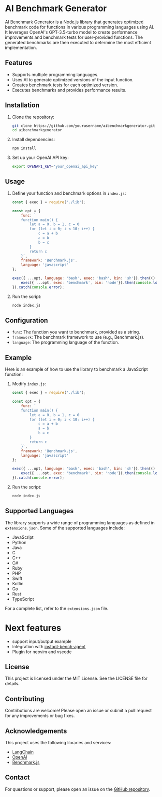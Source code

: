 # AI Benchmark Generator

AI Benchmark Generator is a Node.js library that generates optimized benchmark code for functions in various programming languages using AI. It leverages OpenAI's GPT-3.5-turbo model to create performance improvements and benchmark tests for user-provided functions. The generated benchmarks are then executed to determine the most efficient implementation.

## Features

- Supports multiple programming languages.
- Uses AI to generate optimized versions of the input function.
- Creates benchmark tests for each optimized version.
- Executes benchmarks and provides performance results.

## Installation

1. Clone the repository:
   ```sh
   git clone https://github.com/yourusername/aibenchmarkgenerator.git
   cd aibenchmarkgenerator
   ```

2. Install dependencies:
   ```sh
   npm install
   ```

3. Set up your OpenAI API key:
   ```sh
   export OPENAPI_KEY='your_openai_api_key'
   ```

## Usage

1. Define your function and benchmark options in `index.js`:
   ```javascript
   const { exec } = require('./lib');

   const opt = {
       func: `
       function main() {
           let a = 0, b = 1, c = 0
           for (let i = 0; i < 10; i++) {
               c = a + b
               a = b
               b = c
           }
           return c
       }`,
       framework: 'Benchmark.js',
       language: 'javascript'
   };

   exec({ ...opt, language: 'bash', exec: 'bash', bin: 'sh'}).then(() => {
       exec({ ...opt, exec: 'benchmark', bin: 'node'}).then(console.log).catch(console.error);
   }).catch(console.error);
   ```

2. Run the script:
   ```sh
   node index.js
   ```

## Configuration

- `func`: The function you want to benchmark, provided as a string.
- `framework`: The benchmark framework to use (e.g., Benchmark.js).
- `language`: The programming language of the function.

## Example

Here is an example of how to use the library to benchmark a JavaScript function:

1. Modify `index.js`:
   ```javascript
   const { exec } = require('./lib');

   const opt = {
       func: `
       function main() {
           let a = 0, b = 1, c = 0
           for (let i = 0; i < 10; i++) {
               c = a + b
               a = b
               b = c
           }
           return c
       }`,
       framework: 'Benchmark.js',
       language: 'javascript'
   };

   exec({ ...opt, language: 'bash', exec: 'bash', bin: 'sh'}).then(() => {
       exec({ ...opt, exec: 'benchmark', bin: 'node'}).then(console.log).catch(console.error);
   }).catch(console.error);
   ```

2. Run the script:
   ```sh
   node index.js
   ```

## Supported Languages

The library supports a wide range of programming languages as defined in `extensions.json`. Some of the supported languages include:

- JavaScript
- Python
- Java
- C
- C++
- C#
- Ruby
- PHP
- Swift
- Kotlin
- Go
- Rust
- TypeScript

For a complete list, refer to the `extensions.json` file.

# Next features
- support input/output example
- Integration with [instant-bench-agent](https://github.com/Instant-Bench/instant-bench-agent)
- Plugin for neovim and vscode

## License

This project is licensed under the MIT License. See the LICENSE file for details.

## Contributing

Contributions are welcome! Please open an issue or submit a pull request for any improvements or bug fixes.

## Acknowledgements

This project uses the following libraries and services:

- [LangChain](https://github.com/hwchase17/langchain)
- [OpenAI](https://openai.com/)
- [Benchmark.js](https://benchmarkjs.com/)

## Contact

For questions or support, please open an issue on the [GitHub repository](https://github.com/italojs/bench-ai).

